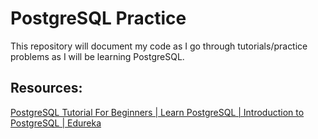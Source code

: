# PostgreSQL Practice

This repository will document my code as I go through tutorials/practice problems as I will be learning PostgreSQL.


## Resources:

[PostgreSQL Tutorial For Beginners | Learn PostgreSQL | Introduction to PostgreSQL | Edureka](https://www.youtube.com/watch?v=-VO7YjQeG6Y)